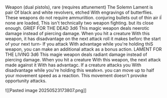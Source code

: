
Weapon (dual pistols), rare (requires attunement)
The Solemn Lament is pair Of black and white
revolvers, etched With engravings of butterflies. These
weapons do not require ammuriition. conjuring bullets
out of thin air iĺ none are loaded, This isn't technically
two weapon fighting. but its close enough.
GRIEF FOR THE DEAD 3d6 
This magic weapon deals neerotic damage instead of
piercing damage. When you hit a creature With this
weapon, it has disadvantage on the next attack roll it
makes beforc the start of your next turn-
If you attack With advantage while you're holding thiS
weapon, you can make an additional attack as a bonus
action.
LAMENT FOR THE LIVING  3d6 
This magie weapon deals radiant damage instead of
piercing damage. When you hit a creature With this
weapon, the next attack made against it With has
advantagc.
If a creature attacks you With disadvantage while
you're holding this weałx»n. you can move up to half
your movement speed as a reaction. This movement
doesn't provoke opportunity attacks.

![[Pasted image 20250523173807.png]]